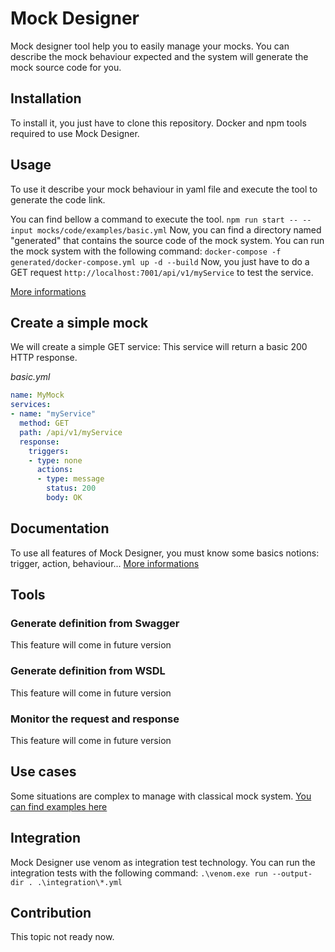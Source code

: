 # Mock Designer
Mock designer tool help you to easily manage your mocks. You can describe the mock behaviour expected and the system will generate the mock source code for you.

## Installation

To install it, you just have to clone this repository.
Docker and npm tools required to use Mock Designer.

## Usage

To use it describe your mock behaviour in yaml file and execute the tool to generate the code link.

You can find bellow a command to execute the tool.
`npm run start -- --input mocks/code/examples/basic.yml`
Now, you can find a directory named "generated" that contains the source code of the mock system.
You can run the mock system with the following command:
`docker-compose -f generated/docker-compose.yml up -d --build`
Now, you just have to do a GET request `http://localhost:7001/api/v1/myService` to test the service.

[More informations](https://github.com/kevinramage/mockDesigner/blob/master/doc/commandLine.md)

## Create a simple mock

We will create a simple GET service:
This service will return a basic 200 HTTP response.

*basic.yml*
```yaml
name: MyMock
services:
- name: "myService"
  method: GET
  path: /api/v1/myService
  response:
    triggers:
    - type: none
      actions:
      - type: message
        status: 200
        body: OK
```

## Documentation

To use all features of Mock Designer, you must know some basics notions: trigger, action, behaviour...
[More informations](https://github.com/kevinramage/mockDesigner/blob/master/doc/mockDesigner.md)

## Tools

### Generate definition from Swagger

This feature will come in future version

### Generate definition from WSDL

This feature will come in future version

### Monitor the request and response

This feature will come in future version

## Use cases

Some situations are complex to manage with classical mock system.
[You can find examples here](https://github.com/kevinramage/mockDesigner/blob/master/doc/usecase.md)

## Integration

Mock Designer use venom as integration test technology. You can run the integration tests with the following command:
`.\venom.exe run --output-dir . .\integration\*.yml`

## Contribution

This topic not ready now.